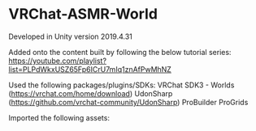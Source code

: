 # VRChat-ASMR-World

Developed in Unity version 2019.4.31

Added onto the content built by following the below tutorial series:
https://youtube.com/playlist?list=PLPdWkxUSZ65Fp6ICrU7mIq1znAfPwMhNZ

Used the following packages/plugins/SDKs:
VRChat SDK3 - Worlds (https://vrchat.com/home/download)
UdonSharp (https://github.com/vrchat-community/UdonSharp)
ProBuilder
ProGrids

Imported the following assets:
